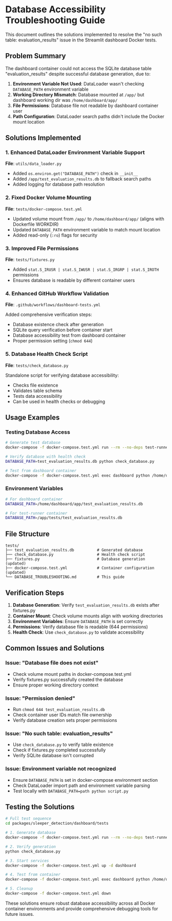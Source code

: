 # Database Accessibility Troubleshooting Guide

This document outlines the solutions implemented to resolve the "no such table: evaluation_results" issue in the Streamlit dashboard Docker tests.

## Problem Summary

The dashboard container could not access the SQLite database table "evaluation_results" despite successful database generation, due to:

1. **Environment Variable Not Used**: DataLoader wasn't checking `DATABASE_PATH` environment variable
2. **Working Directory Mismatch**: Database mounted at `/app/` but dashboard working dir was `/home/dashboard/app/`
3. **File Permissions**: Database file not readable by dashboard container user
4. **Path Configuration**: DataLoader search paths didn't include the Docker mount location

## Solutions Implemented

### 1. Enhanced DataLoader Environment Variable Support

**File**: `utils/data_loader.py`

- Added `os.environ.get("DATABASE_PATH")` check in `__init__`
- Added `/app/test_evaluation_results.db` to fallback search paths
- Added logging for database path resolution

### 2. Fixed Docker Volume Mounting

**File**: `tests/docker-compose.test.yml`

- Updated volume mount from `/app/` to `/home/dashboard/app/` (aligns with Dockerfile WORKDIR)
- Updated `DATABASE_PATH` environment variable to match mount location
- Added read-only (`:ro`) flags for security

### 3. Improved File Permissions

**File**: `tests/fixtures.py`

- Added `stat.S_IRUSR | stat.S_IWUSR | stat.S_IRGRP | stat.S_IROTH` permissions
- Ensures database is readable by different container users

### 4. Enhanced GitHub Workflow Validation

**File**: `.github/workflows/dashboard-tests.yml`

Added comprehensive verification steps:
- Database existence check after generation
- SQLite query verification before container start
- Database accessibility test from dashboard container
- Proper permission setting (`chmod 644`)

### 5. Database Health Check Script

**File**: `tests/check_database.py`

Standalone script for verifying database accessibility:
- Checks file existence
- Validates table schema
- Tests data accessibility
- Can be used in health checks or debugging

## Usage Examples

### Testing Database Access

```bash
# Generate test database
docker-compose -f docker-compose.test.yml run --rm --no-deps test-runner python /app/tests/fixtures.py

# Verify database with health check
DATABASE_PATH=test_evaluation_results.db python check_database.py

# Test from dashboard container
docker-compose -f docker-compose.test.yml exec dashboard python /home/dashboard/app/tests/check_database.py
```

### Environment Variables

```bash
# For dashboard container
DATABASE_PATH=/home/dashboard/app/test_evaluation_results.db

# For test-runner container
DATABASE_PATH=/app/tests/test_evaluation_results.db
```

## File Structure

```
tests/
├── test_evaluation_results.db          # Generated database
├── check_database.py                   # Health check script
├── fixtures.py                         # Database generation (updated)
├── docker-compose.test.yml             # Container configuration (updated)
└── DATABASE_TROUBLESHOOTING.md         # This guide
```

## Verification Steps

1. **Database Generation**: Verify `test_evaluation_results.db` exists after fixtures.py
2. **Container Mount**: Check volume mounts align with working directories
3. **Environment Variables**: Ensure `DATABASE_PATH` is set correctly
4. **Permissions**: Verify database file is readable (644 permissions)
5. **Health Check**: Use `check_database.py` to validate accessibility

## Common Issues and Solutions

### Issue: "Database file does not exist"
- Check volume mount paths in docker-compose.test.yml
- Verify fixtures.py successfully created the database
- Ensure proper working directory context

### Issue: "Permission denied"
- Run `chmod 644 test_evaluation_results.db`
- Check container user IDs match file ownership
- Verify database creation sets proper permissions

### Issue: "No such table: evaluation_results"
- Use `check_database.py` to verify table existence
- Check if fixtures.py completed successfully
- Verify SQLite database isn't corrupted

### Issue: Environment variable not recognized
- Ensure `DATABASE_PATH` is set in docker-compose environment section
- Check DataLoader import path and environment variable parsing
- Test locally with `DATABASE_PATH=path python script.py`

## Testing the Solutions

```bash
# Full test sequence
cd packages/sleeper_detection/dashboard/tests

# 1. Generate database
docker-compose -f docker-compose.test.yml run --rm --no-deps test-runner python /app/tests/fixtures.py

# 2. Verify generation
python check_database.py

# 3. Start services
docker-compose -f docker-compose.test.yml up -d dashboard

# 4. Test from container
docker-compose -f docker-compose.test.yml exec dashboard python /home/dashboard/app/tests/check_database.py

# 5. Cleanup
docker-compose -f docker-compose.test.yml down
```

These solutions ensure robust database accessibility across all Docker container environments and provide comprehensive debugging tools for future issues.
